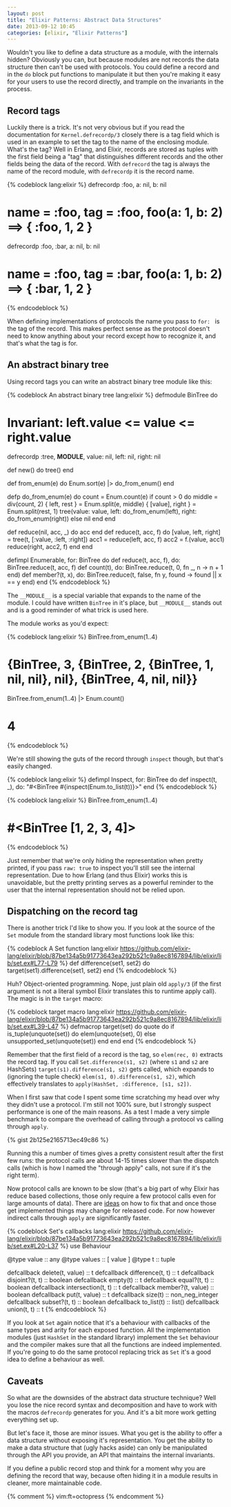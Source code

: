 ```yaml
---
layout: post
title: "Elixir Patterns: Abstract Data Structures"
date: 2013-09-12 10:45
categories: [elixir, "Elixir Patterns"]
---
```


Wouldn't you like to define a data structure as a module, with the internals
hidden? Obviously you can, but because modules are not records the data
structure then can't be used with protocols. You could define a record and in
the `do` block put functions to manipulate it but then you're making it easy for
your users to use the record directly, and trample on the invariants in the
process.

## Record tags

Luckily there is a trick. It's not very obvious but if you read the
documentation for `Kernel.defrecordp/3` closely there is a tag field which is
used in an example to set the tag to the name of the enclosing module. What's
the tag? Well in Erlang, and Elixir, records are stored as tuples with the first
field being a "tag" that distinguishes different records and the other fields
being the data of the record. With `defrecord` the tag is always the name of the
record module, with `defrecordp` it is the record name.

{% codeblock lang:elixir %}
defrecordp :foo, a: nil, b: nil
# name = :foo, tag = :foo, foo(a: 1, b: 2) ==> { :foo, 1, 2 }
defrecordp :foo, :bar, a: nil, b: nil
# name = :foo, tag = :bar, foo(a: 1, b: 2) ==> { :bar, 1, 2 }
{% endcodeblock %}

When defining implementations of protocols the name you pass to `for: ` is the
tag of the record. This makes perfect sense as the protocol doesn't need to know
anything about your record except how to recognize it, and that's what the tag
is for.

## An abstract binary tree

Using record tags you can write an abstract binary tree module like this:

{% codeblock An abstract binary tree lang:elixir %}
defmodule BinTree do
  # Invariant: left.value <= value <= right.value
  defrecordp :tree, __MODULE__, value: nil, left: nil, right: nil

  def new() do
    tree()
  end

  def from_enum(e) do
    Enum.sort(e) |> do_from_enum()
  end

  defp do_from_enum(e) do
    count = Enum.count(e)
    if count > 0 do
      middle = div(count, 2)
      { left, rest } = Enum.split(e, middle)
      { [value], right } = Enum.split(rest, 1)
      tree(value: value, left: do_from_enum(left), right: do_from_enum(right))
    else
      nil
    end
  end

  def reduce(nil, acc, _) do
    acc
  end
  def reduce(t, acc, f) do
    [value, left, right] = tree(t, [:value, :left, :right])
    acc1 = reduce(left, acc, f)
    acc2 = f.(value, acc1)
    reduce(right, acc2, f)
  end
end

defimpl Enumerable, for: BinTree do
  def reduce(t, acc, f), do: BinTree.reduce(t, acc, f)
  def count(t), do: BinTree.reduce(t, 0, fn _, n -> n + 1 end)
  def member?(t, x), do: BinTree.reduce(t, false, fn y, found -> found || x == y end)
end
{% endcodeblock %}

The `__MODULE__` is a special variable that expands to the name of the module. I
could have written `BinTree` in it's place, but `__MODULE__` stands out and is a
good reminder of what trick is used here.

The module works as you'd expect:

{% codeblock lang:elixir %}
BinTree.from_enum(1..4)    
# {BinTree, 3, {BinTree, 2, {BinTree, 1, nil, nil}, nil}, {BinTree, 4, nil, nil}}
BinTree.from_enum(1..4) |> Enum.count()
# 4
{% endcodeblock %}

We're still showing the guts of the record through `inspect` though, but that's
easily changed.

{% codeblock lang:elixir %}
defimpl Inspect, for: BinTree do
  def inspect(t, _), do: "#<BinTree #{inspect(Enum.to_list(t))}>"
end
{% endcodeblock %}

{% codeblock lang:elixir %}
BinTree.from_enum(1..4)
# #<BinTree [1, 2, 3, 4]>
{% endcodeblock %}

Just remember that we're only hiding the representation when pretty printed, if
you pass `raw: true` to inspect you'll still see the internal representation.
Due to how Erlang (and thus Elixir) works this is unavoidable, but the pretty
printing serves as a powerful reminder to the user that the internal
representation should not be relied upon.

## Dispatching on the record tag

There is another trick I'd like to show you. If you look at the source of the
`Set` module from the standard library most functions look like this:

{% codeblock A Set function lang:elixir https://github.com/elixir-lang/elixir/blob/87be134a5b91773643ea292b521c9a8ec8167894/lib/elixir/lib/set.ex#L77-L79 %}
def difference(set1, set2) do
  target(set1).difference(set1, set2)
end
{% endcodeblock %}

Huh? Object-oriented programming. Nope, just plain old `apply/3` (if the first
argument is not a literal symbol Elixir translates this to runtime apply call).
The magic is in the `target` macro:

{% codeblock target macro lang:elixir https://github.com/elixir-lang/elixir/blob/87be134a5b91773643ea292b521c9a8ec8167894/lib/elixir/lib/set.ex#L39-L47 %}
defmacrop target(set) do
  quote do
    if is_tuple(unquote(set)) do
      elem(unquote(set), 0)
    else
      unsupported_set(unquote(set))
    end
  end
end
{% endcodeblock %}

Remember that the first field of a record is the tag, so `elem(rec, 0)` extracts
the record tag. If you call `Set.difference(s1, s2)` (where `s1` and `s2` are
HashSets) `target(s1).difference(s1, s2)` gets called, which expands to
(ignoring the tuple check) `elem(s1, 0).difference(s1, s2)`, which effectively
translates to `apply(HashSet, :difference, [s1, s2])`.

When I first saw that code I spent some time scratching my head over why they
didn't use a protocol. I'm still not 100% sure, but I strongly suspect
performance is one of the main reasons. As a test I made a very simple benchmark
to compare the overhead of calling through a protocol vs calling through
`apply`.

{% gist 2b125e2165713ec49c86 %}

Running this a number of times gives a pretty consistent result after the first
few runs: the protocol calls are about 14-15 times slower than the dispatch
calls (which is how I named the "through apply" calls, not sure if it's the
right term).

Now protocol calls are known to be slow (that's a big part of why Elixir has
reduce based collections, those only require a few protocol calls even for
large amounts of data). There are
[ideas](https://github.com/elixir-lang/elixir/issues/950) on how to fix that and
once those get implemented things may change for released code. For now however
indirect calls through `apply` are significantly faster.

{% codeblock Set's callbacks lang:elixir https://github.com/elixir-lang/elixir/blob/87be134a5b91773643ea292b521c9a8ec8167894/lib/elixir/lib/set.ex#L20-L37 %}
use Behaviour

@type value :: any
@type values :: [ value ]
@type t :: tuple

defcallback delete(t, value) :: t
defcallback difference(t, t) :: t
defcallback disjoint?(t, t) :: boolean
defcallback empty(t) :: t
defcallback equal?(t, t) :: boolean
defcallback intersection(t, t) :: t
defcallback member?(t, value) :: boolean
defcallback put(t, value) :: t
defcallback size(t) :: non_neg_integer
defcallback subset?(t, t) :: boolean
defcallback to_list(t) :: list()
defcallback union(t, t) :: t
{% endcodeblock %}

If you look at `Set` again notice that it's a behaviour with callbacks of the
same types and arity for each exposed function. All the implementation modules
(just `HashSet` in the standard library) implement the `Set` behaviour and the
compiler makes sure that all the functions are indeed implemented. If you're
going to do the same protocol replacing trick as `Set` it's a good idea to
define a behaviour as well.

## Caveats

So what are the downsides of the abstract data structure technique? Well you
lose the nice record syntax and decomposition and have to work with the macros
`defrecordp` generates for you. And it's a bit more work getting everything set
up.

But let's face it, those are minor issues. What you get is the ability to
offer a data structure without exposing it's representation. You get the ability
to make a data structure that (ugly hacks aside) can only be manipulated through
the API you provide, an API that maintains the internal invariants.

If you define a public record stop and think for a moment why you are defining
the record that way, because often hiding it in a module results in cleaner,
more maintainable code.

{% comment %}
vim:ft=octopress
{% endcomment %}
